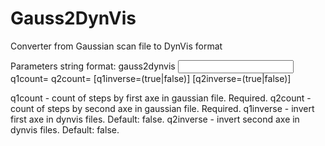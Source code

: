Gauss2DynVis
============

Converter from Gaussian scan file to DynVis format

Parameters string format:
gauss2dynvis <input file> q1count=<int> q2count=<int> [q1inverse=(true|false)] [q2inverse=(true|false)]

q1count - count of steps by first axe in gaussian file. Required.
q2count - count of steps by second axe in gaussian file. Required.
q1inverse - invert first axe in dynvis files. Default: false.
q2inverse - invert second axe in dynvis files. Default: false.

